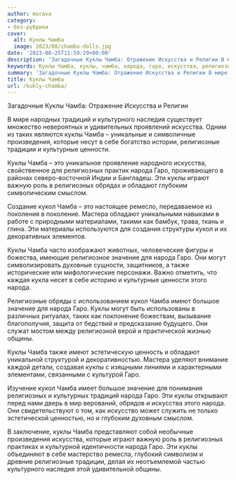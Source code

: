 ```yaml
---
author: morava
category:
- без-рубрики
cover:
  alt: Куклы Чамба
  image: 2023/08/chamba-dolls.jpg
date: '2023-08-25T11:59:29+00:00'
description: 'Загадочные Куклы Чамба: Отражение Искусства и Религии В мире народных традиций и культурного наследия существует множество невероятных и удивительных...'
keywords: Куклы Чамба, куклы, чамба, народа, гаро, искусства, религиозных, кукол, религиозные, обладают, значение, традиций, культурного, наследия, таких, произведения
summary: 'Загадочные Куклы Чамба: Отражение Искусства и Религии В мире народных традиций и культурного наследия существует множество невероятных и удивительных...'
title: Куклы Чамба
url: /kukly-chamba/
---
```


Загадочные Куклы Чамба: Отражение Искусства и Религии

В мире народных традиций и культурного наследия существует множество невероятных и удивительных проявлений искусства. Одним из таких являются куклы Чамба – уникальные и символичные произведения, которые несут в себе богатство истории, религиозные традиции и культурные ценности.

Куклы Чамба – это уникальное проявление народного искусства, свойственное для религиозных практик народа Гаро, проживающего в районах северо-восточной Индии и Бангладеш. Эти куклы играют важную роль в религиозных обрядах и обладают глубоким символическим смыслом.

Создание кукол Чамба – это настоящее ремесло, передаваемое из поколения в поколение. Мастера обладают уникальными навыками в работе с природными материалами, такими как бамбук, трава, ткань и глина. Эти материалы используются для создания структуры кукол и их декоративных элементов.

Куклы Чамба часто изображают животных, человеческие фигуры и божества, имеющие религиозное значение для народа Гаро. Они могут символизировать духовные сущности, защитников, а также исторические или мифологические персонажи. Важно отметить, что каждая кукла несет в себе историю и культурные ценности этого народа.

Религиозные обряды с использованием кукол Чамба имеют большое значение для народа Гаро. Куклы могут быть использованы в различных ритуалах, таких как поклонение божествам, вызывание благополучия, защита от бедствий и предсказание будущего. Они служат мостом между религиозной верой и практической жизнью общины.

Куклы Чамба также имеют эстетическую ценность и обладают уникальной структурой и декоративностью. Мастера уделяют внимание каждой детали, создавая куклы с изящными линиями и характерными элементами, связанными с культурой Гаро.

Изучение кукол Чамба имеет большое значение для понимания религиозных и культурных традиций народа Гаро. Эти куклы открывают перед нами дверь в мир верований, обрядов и искусства этого народа. Они свидетельствуют о том, как искусство может служить не только эстетической ценностью, но и глубоким духовным смыслом.

В заключение, куклы Чамба представляют собой необычные произведения искусства, которые играют важную роль в религиозных практиках и культурной идентичности народа Гаро. Эти куклы объединяют в себе мастерство ремесла, глубокий символизм и древние религиозные традиции, делая их неотъемлемой частью культурного наследия этой удивительной общины.